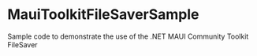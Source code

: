 # MauiToolkitFileSaverSample
 Sample code to demonstrate the use of the .NET MAUI Community Toolkit FileSaver
